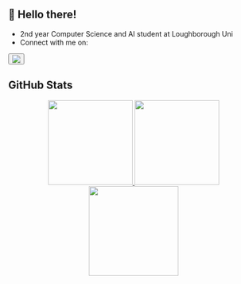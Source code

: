 ## 👋 Hello there!

- 2nd year Computer Science and AI student at Loughborough Uni
- Connect with me on:
<!-- LinkedIn Button -->
<a href="https://www.linkedin.com/in/tobi-fakoya" target="_blank">
  <button>
    <img src="https://img.icons8.com/fluent/48/000000/linkedin.png"/>
  </button>
</a>

## GitHub Stats

<div align="center">
  <a href="#">
    <img height="170em" src="https://github-readme-stats.vercel.app/api?username=tobichls&show_icons=true&theme=SolarizedLight&bg_color=f3fc9a&hide_border=true&count_private=true&hide=commits&hide_rank=true&hide_title=false"/>
    <img height="170em" src="https://github-readme-stats.vercel.app/api/top-langs/?username=tobichls&layout=compact&theme=SolarizedLight&bg_color=f3fc9a&hide_border=true&langs_count=8&hide_title=false"/>
    <img height="180em" src="https://github-readme-streak-stats.herokuapp.com/?user=tobichls&theme=SolarizedLight&hide_border=true&background=f3fc9a&card_width=850"/>
  </a>
</div>
